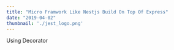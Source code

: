 ```yaml
---
title: "Micro Framwork Like Nestjs Build On Top Of Express"
date: "2019-04-02"
thumbnail: './jest_logo.png'
---
```


Using Decorator